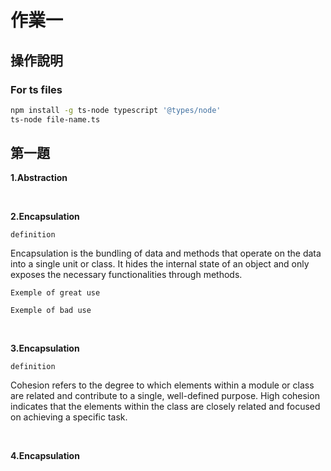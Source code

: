 # 作業一

## 操作說明

### For ts files

```bash
npm install -g ts-node typescript '@types/node'
ts-node file-name.ts
```

## 第一題
**1.Abstraction**

<br>

**2.Encapsulation**

`definition` 

Encapsulation is the bundling of data and methods that operate on the data into a single unit or class. It hides the internal state of an object and only exposes the necessary functionalities through methods.

`Exemple of great use`

`Exemple of bad use`

<br>

**3.Encapsulation**

`definition` 

Cohesion refers to the degree to which elements within a module or class are related and contribute to a single, well-defined purpose. High cohesion indicates that the elements within the class are closely related and focused on achieving a specific task.

<br>

**4.Encapsulation**

<br>
